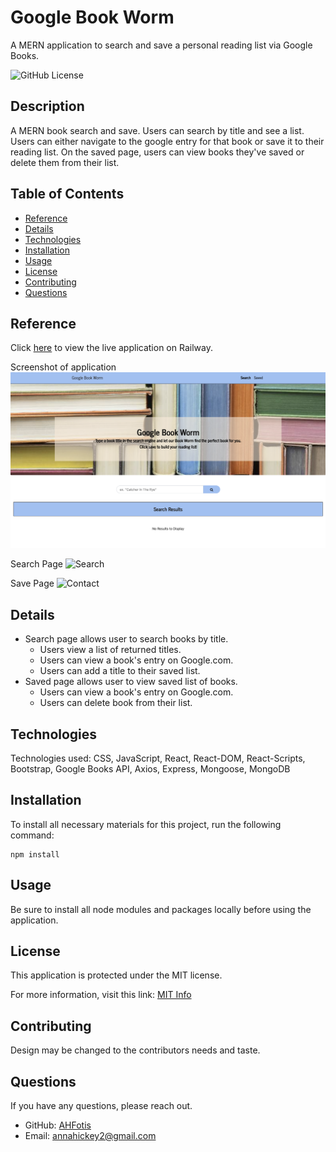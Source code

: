  # Google Book Worm
A MERN application to search and save a personal reading list via Google Books.

![GitHub License](https://img.shields.io/badge/License-MIT-blue.svg)

## Description

A MERN book search and save. Users can search by title and see a list. Users can either navigate to the google entry for that book or save it to their reading list. On the saved page, users can view books they've saved or delete them from their list.

## Table of Contents

* [Reference](#reference)
* [Details](#details)
* [Technologies](#technologies)
* [Installation](#installation)
* [Usage](#usage)
* [License](#license)
* [Contributing](#contributing)
* [Questions](#questions)
  
## Reference

Click [here](https://googlebookworm-production.up.railway.app/saved) to view the live application on Railway.

Screenshot of application
  ![Home Page](./client/src/components/images/screenshot.png)

Search Page
  ![Search](./client/src/components/images/SearchPage.gif)
  
Save Page
  ![Contact](./client/src/components/images/SavePage.gif)

## Details
  * Search page allows user to search books by title.
    * Users view a list of returned titles.
    * Users can view a book's entry on Google.com.
    * Users can add a title to their saved list.
  * Saved page allows user to view saved list of books.
    * Users can view a book's entry on Google.com.
    * Users can delete book from their list.
 
  
## Technologies
Technologies used: CSS, JavaScript, React, React-DOM, React-Scripts, Bootstrap, Google Books API, Axios, Express, Mongoose, MongoDB

## Installation

To install all necessary materials for this project, run the following command:

```
npm install
```

## Usage

Be sure to install all node modules and packages locally before using the application.

## License

This application is protected under the MIT license.

For more information, visit this link: [MIT Info](https://opensource.org/licenses/MIT)

## Contributing
Design may be changed to the contributors needs and taste.

## Questions

If you have any questions, please reach out.
* GitHub: [AHFotis](https://github.com/AHFotis)
* Email: annahickey2@gmail.com
